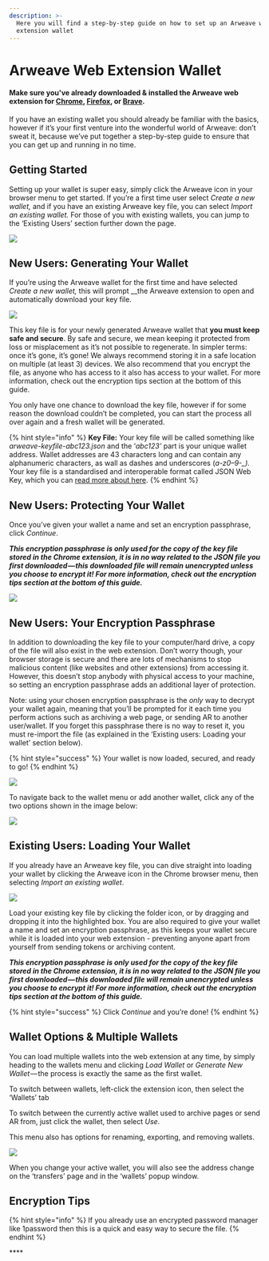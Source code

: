 ```yaml
---
description: >-
  Here you will find a step-by-step guide on how to set up an Arweave web
  extension wallet
---
```


# Arweave Web Extension Wallet

#### Make sure you've already downloaded & installed the Arweave web extension for [Chrome](https://chrome.google.com/webstore/detail/arweave/iplppiggblloelhoglpmkmbinggcaaoc), [Firefox](https://addons.mozilla.org/en-US/firefox/addon/arweave/), or [Brave](https://chrome.google.com/webstore/detail/arweave/iplppiggblloelhoglpmkmbinggcaaoc). 

If you have an existing wallet you should already be familiar with the basics, however if it’s your first venture into the wonderful world of Arweave: don’t sweat it, because we’ve put together a step-by-step guide to ensure that you can get up and running in no time.

## Getting Started 

Setting up your wallet is super easy, simply click the Arweave icon in your browser menu to get started. If you’re a first time user select _Create a new wallet,_ and if you have an existing Arweave key file, you can select _Import an existing wallet._ For those of you with existing wallets, you can jump to the ‘Existing Users’ section further down the page.

![](../.gitbook/assets/11.png)

## **New Users: Generating Your Wallet**

If you’re using the Arweave wallet for the first time and have selected _Create a new wallet,_ this will prompt __the Arweave extension to open and automatically download your key file.

![](../.gitbook/assets/2%20%282%29.png)

This key file is for your newly generated Arweave wallet that **you must keep safe and secure**. By safe and secure, we mean keeping it protected from loss or misplacement as it’s not possible to regenerate. In simpler terms: once it’s gone, it’s gone! We always recommend storing it in a safe location on multiple \(at least 3\) devices. We also recommend that you encrypt the file, as anyone who has access to it also has access to your wallet. For more information, check out the encryption tips section at the bottom of this guide.

You only have one chance to download the key file, however if for some reason the download couldn’t be completed, you can start the process all over again and a fresh wallet will be generated.

{% hint style="info" %}
**Key File:** Your key file will be called something like _arweave-keyfile-abc123.json_ and the ‘_abc123’_ part is your unique wallet address. Wallet addresses are 43 characters long and can contain any alphanumeric characters, as wall as dashes and underscores \(_a-z0–9-\_\)._ Your key file is a standardised and interoperable format called JSON Web Key, which you can [read more about here](https://tools.ietf.org/html/rfc7517).
{% endhint %}

## **New Users: Protecting Your Wallet**

Once you’ve given your wallet a name and set an encryption passphrase, click _Continue_.

_**This encryption passphrase is only used for the copy of the key file stored in the Chrome extension, it is in no way related to the JSON file you first downloaded — this downloaded file will remain unencrypted unless you choose to encrypt it! For more information, check out the encryption tips section at the bottom of this guide.**_

![](../.gitbook/assets/3%20%283%29.png)

## **New Users: Your Encryption Passphrase**

In addition to downloading the key file to your computer/hard drive, a copy of the file will also exist in the web extension. Don’t worry though, your browser storage is secure and there are lots of mechanisms to stop malicious content \(like websites and other extensions\) from accessing it. However, this doesn’t stop anybody with physical access to your machine, so setting an encryption passphrase adds an additional layer of protection.

Note: using your chosen encryption passphrase is the _only_ way to decrypt your wallet again, meaning that you’ll be prompted for it each time you perform actions such as archiving a web page, or sending AR to another user/wallet. If you forget this passphrase there is no way to reset it, you must re-import the file \(as explained in the ‘Existing users: Loading your wallet’ section below\).

{% hint style="success" %}
Your wallet is now loaded, secured, and ready to go! 
{% endhint %}

![](../.gitbook/assets/4%20%283%29.png)

To navigate back to the wallet menu or add another wallet, click any of the two options shown in the image below:

![](../.gitbook/assets/wallets.png)

## **Existing Users: Loading Your Wallet**

If you already have an Arweave key file, you can dive straight into loading your wallet by clicking the Arweave icon in the Chrome browser menu, then selecting _Import an existing wallet_.

![](../.gitbook/assets/side.png)

Load your existing key file by clicking the folder icon, or by dragging and dropping it into the highlighted box. You are also required to give your wallet a name and set an encryption passphrase, as this keeps your wallet secure while it is loaded into your web extension - preventing anyone apart from yourself from sending tokens or archiving content.

_**This encryption passphrase is only used for the copy of the key file stored in the Chrome extension, it is in no way related to the JSON file you first downloaded — this downloaded file will remain unencrypted unless you choose to encrypt it! For more information, check out the encryption tips section at the bottom of this guide.**_

{% hint style="success" %}
Click _Continue_ and you’re done! 
{% endhint %}

## **Wallet Options & Multiple Wallets**

You can load multiple wallets into the web extension at any time, by simply heading to the wallets menu and clicking _Load Wallet_ or _Generate New Wallet_ — the process is exactly the same as the first wallet.

To switch between wallets, left-click the extension icon, then select the ‘Wallets’ tab

To switch between the currently active wallet used to archive pages or send AR from, just click the wallet, then select _Use._

This menu also has options for renaming, exporting, and removing wallets.

![](../.gitbook/assets/screenshot-2020-03-10-at-12.03.59.png)

When you change your active wallet, you will also see the address change on the ‘transfers’ page and in the ‘wallets’ popup window.

## Encryption Tips

{% hint style="info" %}
If you already use an encrypted password manager like 1password then this is a quick and easy way to secure the file.
{% endhint %}

\*\*\*\*



